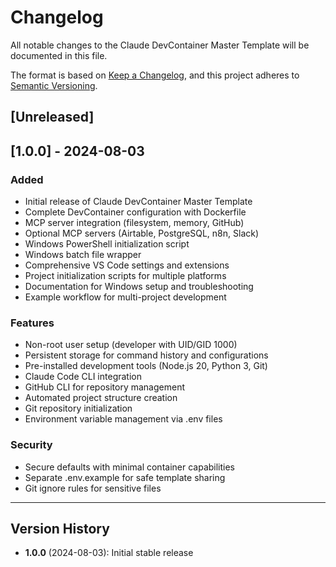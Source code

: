 # Changelog

All notable changes to the Claude DevContainer Master Template will be documented in this file.

The format is based on [Keep a Changelog](https://keepachangelog.com/en/1.0.0/),
and this project adheres to [Semantic Versioning](https://semver.org/spec/v2.0.0.html).

## [Unreleased]

## [1.0.0] - 2024-08-03

### Added
- Initial release of Claude DevContainer Master Template
- Complete DevContainer configuration with Dockerfile
- MCP server integration (filesystem, memory, GitHub)
- Optional MCP servers (Airtable, PostgreSQL, n8n, Slack)
- Windows PowerShell initialization script
- Windows batch file wrapper
- Comprehensive VS Code settings and extensions
- Project initialization scripts for multiple platforms
- Documentation for Windows setup and troubleshooting
- Example workflow for multi-project development

### Features
- Non-root user setup (developer with UID/GID 1000)
- Persistent storage for command history and configurations
- Pre-installed development tools (Node.js 20, Python 3, Git)
- Claude Code CLI integration
- GitHub CLI for repository management
- Automated project structure creation
- Git repository initialization
- Environment variable management via .env files

### Security
- Secure defaults with minimal container capabilities
- Separate .env.example for safe template sharing
- Git ignore rules for sensitive files

---

## Version History

- **1.0.0** (2024-08-03): Initial stable release